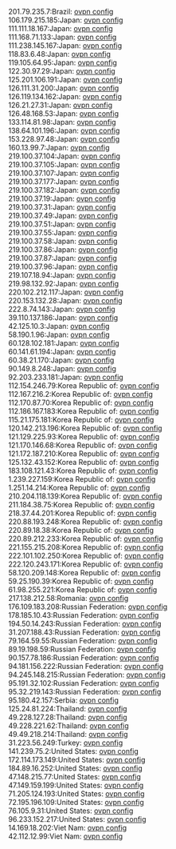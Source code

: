 201.79.235.7:Brazil: [ovpn config](vpn/201_79_235_7.ovpn)  
106.179.215.185:Japan: [ovpn config](vpn/106_179_215_185.ovpn)  
111.111.18.167:Japan: [ovpn config](vpn/111_111_18_167.ovpn)  
111.168.71.133:Japan: [ovpn config](vpn/111_168_71_133.ovpn)  
111.238.145.167:Japan: [ovpn config](vpn/111_238_145_167.ovpn)  
118.83.6.48:Japan: [ovpn config](vpn/118_83_6_48.ovpn)  
119.105.64.95:Japan: [ovpn config](vpn/119_105_64_95.ovpn)  
122.30.97.29:Japan: [ovpn config](vpn/122_30_97_29.ovpn)  
125.201.106.191:Japan: [ovpn config](vpn/125_201_106_191.ovpn)  
126.111.31.200:Japan: [ovpn config](vpn/126_111_31_200.ovpn)  
126.119.134.162:Japan: [ovpn config](vpn/126_119_134_162.ovpn)  
126.21.27.31:Japan: [ovpn config](vpn/126_21_27_31.ovpn)  
126.48.168.53:Japan: [ovpn config](vpn/126_48_168_53.ovpn)  
133.114.81.98:Japan: [ovpn config](vpn/133_114_81_98.ovpn)  
138.64.101.196:Japan: [ovpn config](vpn/138_64_101_196.ovpn)  
153.228.97.48:Japan: [ovpn config](vpn/153_228_97_48.ovpn)  
160.13.99.7:Japan: [ovpn config](vpn/160_13_99_7.ovpn)  
219.100.37.104:Japan: [ovpn config](vpn/219_100_37_104.ovpn)  
219.100.37.105:Japan: [ovpn config](vpn/219_100_37_105.ovpn)  
219.100.37.107:Japan: [ovpn config](vpn/219_100_37_107.ovpn)  
219.100.37.177:Japan: [ovpn config](vpn/219_100_37_177.ovpn)  
219.100.37.182:Japan: [ovpn config](vpn/219_100_37_182.ovpn)  
219.100.37.19:Japan: [ovpn config](vpn/219_100_37_19.ovpn)  
219.100.37.31:Japan: [ovpn config](vpn/219_100_37_31.ovpn)  
219.100.37.49:Japan: [ovpn config](vpn/219_100_37_49.ovpn)  
219.100.37.51:Japan: [ovpn config](vpn/219_100_37_51.ovpn)  
219.100.37.55:Japan: [ovpn config](vpn/219_100_37_55.ovpn)  
219.100.37.58:Japan: [ovpn config](vpn/219_100_37_58.ovpn)  
219.100.37.86:Japan: [ovpn config](vpn/219_100_37_86.ovpn)  
219.100.37.87:Japan: [ovpn config](vpn/219_100_37_87.ovpn)  
219.100.37.96:Japan: [ovpn config](vpn/219_100_37_96.ovpn)  
219.107.18.94:Japan: [ovpn config](vpn/219_107_18_94.ovpn)  
219.98.132.92:Japan: [ovpn config](vpn/219_98_132_92.ovpn)  
220.102.212.117:Japan: [ovpn config](vpn/220_102_212_117.ovpn)  
220.153.132.28:Japan: [ovpn config](vpn/220_153_132_28.ovpn)  
222.8.74.143:Japan: [ovpn config](vpn/222_8_74_143.ovpn)  
39.110.137.186:Japan: [ovpn config](vpn/39_110_137_186.ovpn)  
42.125.10.3:Japan: [ovpn config](vpn/42_125_10_3.ovpn)  
58.190.1.96:Japan: [ovpn config](vpn/58_190_1_96.ovpn)  
60.128.102.181:Japan: [ovpn config](vpn/60_128_102_181.ovpn)  
60.141.61.194:Japan: [ovpn config](vpn/60_141_61_194.ovpn)  
60.38.21.170:Japan: [ovpn config](vpn/60_38_21_170.ovpn)  
90.149.8.248:Japan: [ovpn config](vpn/90_149_8_248.ovpn)  
92.203.233.181:Japan: [ovpn config](vpn/92_203_233_181.ovpn)  
112.154.246.79:Korea Republic of: [ovpn config](vpn/112_154_246_79.ovpn)  
112.167.216.2:Korea Republic of: [ovpn config](vpn/112_167_216_2.ovpn)  
112.170.87.70:Korea Republic of: [ovpn config](vpn/112_170_87_70.ovpn)  
112.186.167.183:Korea Republic of: [ovpn config](vpn/112_186_167_183.ovpn)  
115.21.175.181:Korea Republic of: [ovpn config](vpn/115_21_175_181.ovpn)  
120.142.213.196:Korea Republic of: [ovpn config](vpn/120_142_213_196.ovpn)  
121.129.225.93:Korea Republic of: [ovpn config](vpn/121_129_225_93.ovpn)  
121.170.146.68:Korea Republic of: [ovpn config](vpn/121_170_146_68.ovpn)  
121.172.187.210:Korea Republic of: [ovpn config](vpn/121_172_187_210.ovpn)  
125.132.43.152:Korea Republic of: [ovpn config](vpn/125_132_43_152.ovpn)  
183.108.121.43:Korea Republic of: [ovpn config](vpn/183_108_121_43.ovpn)  
1.239.227.159:Korea Republic of: [ovpn config](vpn/1_239_227_159.ovpn)  
1.251.14.214:Korea Republic of: [ovpn config](vpn/1_251_14_214.ovpn)  
210.204.118.139:Korea Republic of: [ovpn config](vpn/210_204_118_139.ovpn)  
211.184.38.75:Korea Republic of: [ovpn config](vpn/211_184_38_75.ovpn)  
218.37.44.201:Korea Republic of: [ovpn config](vpn/218_37_44_201.ovpn)  
220.88.193.248:Korea Republic of: [ovpn config](vpn/220_88_193_248.ovpn)  
220.89.18.38:Korea Republic of: [ovpn config](vpn/220_89_18_38.ovpn)  
220.89.212.233:Korea Republic of: [ovpn config](vpn/220_89_212_233.ovpn)  
221.155.215.208:Korea Republic of: [ovpn config](vpn/221_155_215_208.ovpn)  
222.101.102.250:Korea Republic of: [ovpn config](vpn/222_101_102_250.ovpn)  
222.120.243.171:Korea Republic of: [ovpn config](vpn/222_120_243_171.ovpn)  
58.120.209.148:Korea Republic of: [ovpn config](vpn/58_120_209_148.ovpn)  
59.25.190.39:Korea Republic of: [ovpn config](vpn/59_25_190_39.ovpn)  
61.98.255.221:Korea Republic of: [ovpn config](vpn/61_98_255_221.ovpn)  
217.138.212.58:Romania: [ovpn config](vpn/217_138_212_58.ovpn)  
176.109.183.208:Russian Federation: [ovpn config](vpn/176_109_183_208.ovpn)  
178.185.10.43:Russian Federation: [ovpn config](vpn/178_185_10_43.ovpn)  
194.50.14.243:Russian Federation: [ovpn config](vpn/194_50_14_243.ovpn)  
31.207.188.43:Russian Federation: [ovpn config](vpn/31_207_188_43.ovpn)  
79.164.59.55:Russian Federation: [ovpn config](vpn/79_164_59_55.ovpn)  
89.19.198.59:Russian Federation: [ovpn config](vpn/89_19_198_59.ovpn)  
90.157.78.186:Russian Federation: [ovpn config](vpn/90_157_78_186.ovpn)  
94.181.156.222:Russian Federation: [ovpn config](vpn/94_181_156_222.ovpn)  
94.245.148.215:Russian Federation: [ovpn config](vpn/94_245_148_215.ovpn)  
95.191.32.102:Russian Federation: [ovpn config](vpn/95_191_32_102.ovpn)  
95.32.219.143:Russian Federation: [ovpn config](vpn/95_32_219_143.ovpn)  
95.180.42.157:Serbia: [ovpn config](vpn/95_180_42_157.ovpn)  
125.24.81.224:Thailand: [ovpn config](vpn/125_24_81_224.ovpn)  
49.228.127.28:Thailand: [ovpn config](vpn/49_228_127_28.ovpn)  
49.228.221.62:Thailand: [ovpn config](vpn/49_228_221_62.ovpn)  
49.49.218.214:Thailand: [ovpn config](vpn/49_49_218_214.ovpn)  
31.223.56.249:Turkey: [ovpn config](vpn/31_223_56_249.ovpn)  
141.239.75.2:United States: [ovpn config](vpn/141_239_75_2.ovpn)  
172.114.173.149:United States: [ovpn config](vpn/172_114_173_149.ovpn)  
184.89.16.252:United States: [ovpn config](vpn/184_89_16_252.ovpn)  
47.148.215.77:United States: [ovpn config](vpn/47_148_215_77.ovpn)  
47.149.159.199:United States: [ovpn config](vpn/47_149_159_199.ovpn)  
71.205.124.193:United States: [ovpn config](vpn/71_205_124_193.ovpn)  
72.195.196.109:United States: [ovpn config](vpn/72_195_196_109.ovpn)  
76.105.9.31:United States: [ovpn config](vpn/76_105_9_31.ovpn)  
96.233.152.217:United States: [ovpn config](vpn/96_233_152_217.ovpn)  
14.169.18.202:Viet Nam: [ovpn config](vpn/14_169_18_202.ovpn)  
42.112.12.99:Viet Nam: [ovpn config](vpn/42_112_12_99.ovpn)  
